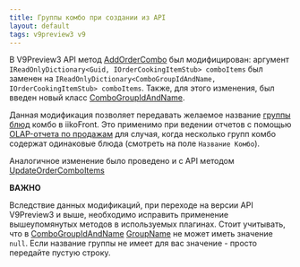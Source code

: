 ```yaml
---
title: Группы комбо при создании из API
layout: default
tags: v9preview3 v9
---
```


В V9Preview3 API метод [AddOrderCombo](https://iiko.github.io/front.api.sdk/v9/html/M_Resto_Front_Api_Editors_IEditSession_AddOrderCombo.htm) был модифицирован: аргумент `IReadOnlyDictionary<Guid, IOrderCookingItemStub> comboItems` был заменен на `IReadOnlyDictionary<ComboGroupIdAndName, IOrderCookingItemStub> comboItems`. Также, для этого изменения, был введен новый класс [ComboGroupIdAndName](https://iiko.github.io/front.api.sdk/v9/html/T_Resto_Front_Api_Data_Orders_ComboGroupIdAndName.htm). 

Данная модификация позволяет передавать желаемое название [группы блюд](https://ru.iiko.help/articles/iikocard/topic-18/a/h2_829400620) комбо в iikoFront.  Это применимо при ведении отчетов с помощью [OLAP-отчета по продажам](https://ru.iiko.help/articles/iikooffice-8-9/olap-sales) для случая, когда несколько групп комбо содержат одинаковые блюда (смотреть на поле `Название Комбо`).

Аналогичное изменение было проведено и с API методом [UpdateOrderComboItems](https://iiko.github.io/front.api.sdk/v9/html/M_Resto_Front_Api_Editors_IEditSession_UpdateOrderComboItems.htm)


**ВАЖНО**

Вследствие данных модификаций, при переходе на версии API V9Preview3 и выше, необходимо исправить применение вышеупомянутых методов в используемых плагинах. Стоит учитывать, что в [ComboGroupIdAndName](https://iiko.github.io/front.api.sdk/v9/html/T_Resto_Front_Api_Data_Orders_ComboGroupIdAndName.htm) [GroupName](https://iiko.github.io/front.api.sdk/v9/html/P_Resto_Front_Api_Data_Orders_ComboGroupIdAndName_GroupName.htm) не может иметь значение `null`. Если название группы не имеет для вас значение - просто передайте пустую строкy.